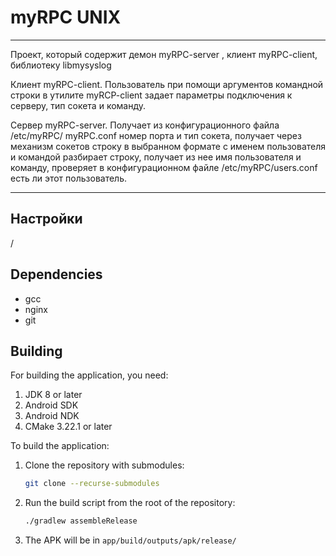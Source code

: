 # myRPC UNIX

---

Проект, который содержит демон myRPC-server , клиент myRPC-client, библиотеку libmysyslog

Клиент myRPC-client. Пользователь при помощи аргументов командной строки в утилите myRCP-client задает параметры подключения к серверу, тип сокета и команду.

Сервер myRPC-server. Получает из конфигурационного файла /etc/myRPC/ myRPC.conf номер порта и тип сокета, получает через механизм сокетов строку в выбранном формате
 с именем пользователя и командой разбирает строку, получает из нее имя пользователя и команду, проверяет в конфигурационном файле /etc/myRPC/users.conf есть ли этот пользователь.

---

## Настройки

/


## Dependencies

- gcc
- nginx
- git

## Building

For building the application, you need:

1. JDK 8 or later
2. Android SDK
3. Android NDK
4. CMake 3.22.1 or later

To build the application:

1. Clone the repository with submodules:
   ```bash
   git clone --recurse-submodules
   ```
2. Run the build script from the root of the repository:
   ```bash
   ./gradlew assembleRelease
   ```
3. The APK will be in `app/build/outputs/apk/release/`
